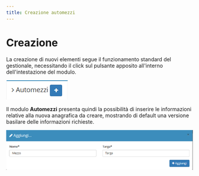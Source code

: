 ```yaml
---
title: Creazione automezzi
---
```


# Creazione

La creazione di nuovi elementi segue il funzionamento standard del gestionale, necessitando il click sul pulsante apposito all'interno dell'intestazione del modulo.

![Screenshot creazione automezzi](../../../.gitbook/assets/aggiungereautomezzi.PNG)

Il modulo **Automezzi** presenta quindi la possibilità di inserire le informazioni relative alla nuova anagrafica da creare, mostrando di default una versione basilare delle informazioni richieste.

![Screenshot creazione automezzi](../../../.gitbook/assets/aggiuntaautomezzi%20%281%29%20%281%29%20%282%29%20%282%29.PNG)

